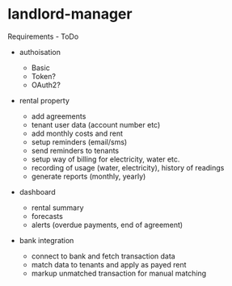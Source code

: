 # landlord-manager

Requirements - ToDo
- authoisation
  - Basic
  - Token?
  - OAuth2?
- rental property
  - add agreements
  - tenant user data (account number etc)
  - add monthly costs and rent
  - setup reminders (email/sms)
  - send reminders to tenants
  - setup way of billing for electricity, water etc.
  - recording of usage (water, electricity), history of readings
  - generate reports (monthly, yearly)
- dashboard
  - rental summary
  - forecasts
  - alerts (overdue payments, end of agreement)
  
- bank integration
  - connect to bank and fetch transaction data
  - match data to tenants and apply as payed rent
  - markup unmatched transaction for manual matching
